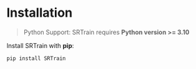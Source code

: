# Installation

> Python Support: SRTrain requires **Python version >= 3.10**

Install SRTrain with **pip**:

```
pip install SRTrain
```
